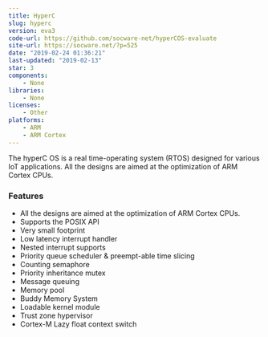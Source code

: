 ```yaml
---
title: HyperC
slug: hyperc
version: eva3
code-url: https://github.com/socware-net/hyperCOS-evaluate
site-url: https://socware.net/?p=525
date: "2019-02-24 01:36:21"
last-updated: "2019-02-13"
star: 3
components:
    - None
libraries:
    - None
licenses:
    - Other
platforms:
    - ARM
    - ARM Cortex
---
```

The hyperC OS is a real time-operating system (RTOS) designed for various IoT applications. All the designs are aimed at the optimization of ARM Cortex CPUs. 

<!--more-->

### Features

- All the designs are aimed at the optimization of ARM Cortex CPUs. 
- Supports the POSIX API
- Very small footprint
- Low latency interrupt handler
- Nested interrupt supports
- Priority queue scheduler & preempt-able time slicing
- Counting semaphore
- Priority inheritance mutex
- Message queuing
- Memory pool
- Buddy Memory System
- Loadable kernel module
- Trust zone hypervisor
- Cortex-M Lazy float context switch

<!--github-projects-->